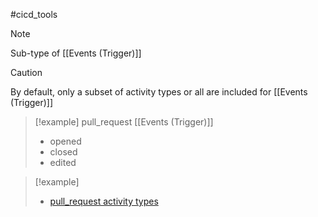 #cicd_tools 
>[!note]
>Sub-type of [[Events (Trigger)]]

>[!caution]
>By default, only a subset of activity types or all are included for [[Events (Trigger)]]


>[!example] pull_request [[Events (Trigger)]]
>- opened
>- closed
>- edited

>[!example]
>- [pull_request activity types](https://docs.github.com/en/actions/using-workflows/events-that-trigger-workflows#pull_request)